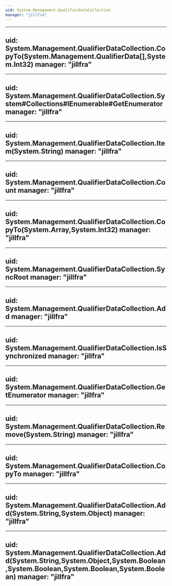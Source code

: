 ```yaml
---
uid: System.Management.QualifierDataCollection
manager: "jillfra"
---
```


---
uid: System.Management.QualifierDataCollection.CopyTo(System.Management.QualifierData[],System.Int32)
manager: "jillfra"
---

---
uid: System.Management.QualifierDataCollection.System#Collections#IEnumerable#GetEnumerator
manager: "jillfra"
---

---
uid: System.Management.QualifierDataCollection.Item(System.String)
manager: "jillfra"
---

---
uid: System.Management.QualifierDataCollection.Count
manager: "jillfra"
---

---
uid: System.Management.QualifierDataCollection.CopyTo(System.Array,System.Int32)
manager: "jillfra"
---

---
uid: System.Management.QualifierDataCollection.SyncRoot
manager: "jillfra"
---

---
uid: System.Management.QualifierDataCollection.Add
manager: "jillfra"
---

---
uid: System.Management.QualifierDataCollection.IsSynchronized
manager: "jillfra"
---

---
uid: System.Management.QualifierDataCollection.GetEnumerator
manager: "jillfra"
---

---
uid: System.Management.QualifierDataCollection.Remove(System.String)
manager: "jillfra"
---

---
uid: System.Management.QualifierDataCollection.CopyTo
manager: "jillfra"
---

---
uid: System.Management.QualifierDataCollection.Add(System.String,System.Object)
manager: "jillfra"
---

---
uid: System.Management.QualifierDataCollection.Add(System.String,System.Object,System.Boolean,System.Boolean,System.Boolean,System.Boolean)
manager: "jillfra"
---
